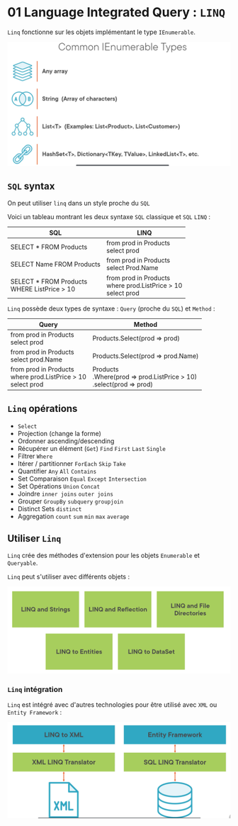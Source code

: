 # 01 Language Integrated Query : `LINQ`

`Linq` fonctionne sur les objets implémentant le type `IEnumerable`.

<img src="assets/ienumerable-type.png" alt="ienumerable-type" style="zoom:50%;" />



## `SQL` syntax

On peut utiliser `linq` dans un style proche du `SQL`

Voici un tableau montrant les deux syntaxe `SQL` classique et `SQL` `LINQ` :

| SQL                                              | LINQ                                                         |
| ------------------------------------------------ | ------------------------------------------------------------ |
| SELECT * FROM Products                           | from prod in Products<br />select prod                       |
| SELECT Name FROM Products                        | from prod in Products<br />select Prod.Name                  |
| SELECT * FROM Products<br />WHERE ListPrice > 10 | from prod in Products<br />where prod.ListPrice > 10<br />select prod |

`Linq` possède deux types de syntaxe : `Query` (proche du `SQL`) et `Method` :

| Query                                                        | Method                                                       |
| ------------------------------------------------------------ | ------------------------------------------------------------ |
| from prod in Products<br />select prod                       | Products.Select(prod => prod)                                |
| from prod in Products<br />select prod.Name                  | Products.Select(prod => prod.Name)                           |
| from prod in Products<br />where prod.ListPrice > 10<br />select prod | Products<br />.Where(prod => prod.ListPrice > 10)<br />.select(prod => prod) |



## `Linq` opérations

- `Select`
- Projection (change la forme)
- Ordonner ascending/descending
- Récupérer un élément (`Get`) `Find` `First` `Last` `Single`
- Filtrer `Where`
- Itérer / partitionner `ForEach` `Skip` `Take`
- Quantifier `Any` `All` `Contains`
- Set Comparaison `Equal` `Except` `Intersection`
- Set Opérations `Union` `Concat`
- Joindre `inner joins` `outer joins`
- Grouper `GroupBy` `subquery` `groupjoin`
- Distinct Sets `distinct`
- Aggregation `count` `sum` `min` `max` `average`



## Utiliser `Linq`

`Linq` crée des méthodes d'extension pour les objets `Enumerable` et `Queryable`.

`Linq` peut s'utiliser avec différents objets :

<img src="assets/linq-to-objects.png" alt="linq-to-objects" style="zoom:50%;" />



### `Linq` intégration

`Linq` est intégré avec d'autres technologies pour être utilisé avec `XML` ou `Entity Framework` :

<img src="assets/linq-integrations.png" alt="linq-integrations" style="zoom:50%;" />

